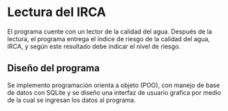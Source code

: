 # Lectura del IRCA
El programa cuente con un lector de la calidad del agua. Después de la lectura, el programa entrega el índice de riesgo de la calidad del agua, IRCA, y según este resultado debe indicar el nivel de riesgo. 

## Diseño del programa 
Se implemento programación orienta a objeto (POO), con manejo de base de datos con SQLite y se diseño una interfaz de usuario grafica por medio de la cual se ingresan los datos al programa.
